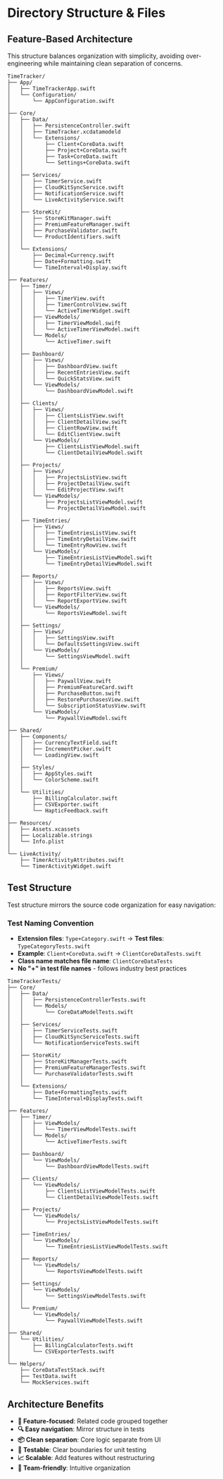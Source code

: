 # Directory Structure & Files

## Feature-Based Architecture

This structure balances organization with simplicity, avoiding over-engineering while maintaining clean separation of concerns.

```
TimeTracker/
├── App/
│   ├── TimeTrackerApp.swift
│   └── Configuration/
│       └── AppConfiguration.swift
│
├── Core/
│   ├── Data/
│   │   ├── PersistenceController.swift
│   │   ├── TimeTracker.xcdatamodeld
│   │   └── Extensions/
│   │       ├── Client+CoreData.swift
│   │       ├── Project+CoreData.swift  
│   │       ├── Task+CoreData.swift
│   │       └── Settings+CoreData.swift
│   │
│   ├── Services/
│   │   ├── TimerService.swift
│   │   ├── CloudKitSyncService.swift
│   │   ├── NotificationService.swift
│   │   └── LiveActivityService.swift
│   │
│   ├── StoreKit/
│   │   ├── StoreKitManager.swift
│   │   ├── PremiumFeatureManager.swift
│   │   ├── PurchaseValidator.swift
│   │   └── ProductIdentifiers.swift
│   │
│   └── Extensions/
│       ├── Decimal+Currency.swift
│       ├── Date+Formatting.swift
│       └── TimeInterval+Display.swift
│
├── Features/
│   ├── Timer/
│   │   ├── Views/
│   │   │   ├── TimerView.swift
│   │   │   ├── TimerControlView.swift
│   │   │   └── ActiveTimerWidget.swift
│   │   ├── ViewModels/
│   │   │   ├── TimerViewModel.swift
│   │   │   └── ActiveTimerViewModel.swift
│   │   └── Models/
│   │       └── ActiveTimer.swift
│   │
│   ├── Dashboard/
│   │   ├── Views/
│   │   │   ├── DashboardView.swift
│   │   │   ├── RecentEntriesView.swift
│   │   │   └── QuickStatsView.swift
│   │   └── ViewModels/
│   │       └── DashboardViewModel.swift
│   │
│   ├── Clients/
│   │   ├── Views/
│   │   │   ├── ClientsListView.swift
│   │   │   ├── ClientDetailView.swift
│   │   │   ├── ClientRowView.swift
│   │   │   └── EditClientView.swift
│   │   └── ViewModels/
│   │       ├── ClientsListViewModel.swift
│   │       └── ClientDetailViewModel.swift
│   │
│   ├── Projects/
│   │   ├── Views/
│   │   │   ├── ProjectsListView.swift
│   │   │   ├── ProjectDetailView.swift
│   │   │   └── EditProjectView.swift
│   │   └── ViewModels/
│   │       ├── ProjectsListViewModel.swift
│   │       └── ProjectDetailViewModel.swift
│   │
│   ├── TimeEntries/
│   │   ├── Views/
│   │   │   ├── TimeEntriesListView.swift
│   │   │   ├── TimeEntryDetailView.swift
│   │   │   └── TimeEntryRowView.swift
│   │   └── ViewModels/
│   │       ├── TimeEntriesListViewModel.swift
│   │       └── TimeEntryDetailViewModel.swift
│   │
│   ├── Reports/
│   │   ├── Views/
│   │   │   ├── ReportsView.swift
│   │   │   ├── ReportFilterView.swift
│   │   │   └── ReportExportView.swift
│   │   └── ViewModels/
│   │       └── ReportsViewModel.swift
│   │
│   ├── Settings/
│   │   ├── Views/
│   │   │   ├── SettingsView.swift
│   │   │   └── DefaultsSettingsView.swift
│   │   └── ViewModels/
│   │       └── SettingsViewModel.swift
│   │
│   └── Premium/
│       ├── Views/
│       │   ├── PaywallView.swift
│       │   ├── PremiumFeatureCard.swift
│       │   ├── PurchaseButton.swift
│       │   ├── RestorePurchasesView.swift
│       │   └── SubscriptionStatusView.swift
│       └── ViewModels/
│           └── PaywallViewModel.swift
│
├── Shared/
│   ├── Components/
│   │   ├── CurrencyTextField.swift
│   │   ├── IncrementPicker.swift
│   │   └── LoadingView.swift
│   │
│   ├── Styles/
│   │   ├── AppStyles.swift
│   │   └── ColorScheme.swift
│   │
│   └── Utilities/
│       ├── BillingCalculator.swift
│       ├── CSVExporter.swift
│       └── HapticFeedback.swift
│
├── Resources/
│   ├── Assets.xcassets
│   ├── Localizable.strings
│   └── Info.plist
│
└── LiveActivity/
    ├── TimerActivityAttributes.swift
    └── TimerActivityWidget.swift
```

## Test Structure

Test structure mirrors the source code organization for easy navigation:

### Test Naming Convention
- **Extension files**: `Type+Category.swift` → **Test files**: `TypeCategoryTests.swift`  
- **Example**: `Client+CoreData.swift` → `ClientCoreDataTests.swift`
- **Class name matches file name**: `ClientCoreDataTests`
- **No "+" in test file names** - follows industry best practices

```
TimeTrackerTests/
├── Core/
│   ├── Data/
│   │   ├── PersistenceControllerTests.swift
│   │   └── Models/
│   │       └── CoreDataModelTests.swift
│   │
│   ├── Services/
│   │   ├── TimerServiceTests.swift
│   │   ├── CloudKitSyncServiceTests.swift
│   │   └── NotificationServiceTests.swift
│   │
│   ├── StoreKit/
│   │   ├── StoreKitManagerTests.swift
│   │   ├── PremiumFeatureManagerTests.swift
│   │   └── PurchaseValidatorTests.swift
│   │
│   └── Extensions/
│       ├── Date+FormattingTests.swift
│       └── TimeInterval+DisplayTests.swift
│
├── Features/
│   ├── Timer/
│   │   ├── ViewModels/
│   │   │   └── TimerViewModelTests.swift
│   │   └── Models/
│   │       └── ActiveTimerTests.swift
│   │
│   ├── Dashboard/
│   │   └── ViewModels/
│   │       └── DashboardViewModelTests.swift
│   │
│   ├── Clients/
│   │   └── ViewModels/
│   │       ├── ClientsListViewModelTests.swift
│   │       └── ClientDetailViewModelTests.swift
│   │
│   ├── Projects/
│   │   └── ViewModels/
│   │       └── ProjectsListViewModelTests.swift
│   │
│   ├── TimeEntries/
│   │   └── ViewModels/
│   │       └── TimeEntriesListViewModelTests.swift
│   │
│   ├── Reports/
│   │   └── ViewModels/
│   │       └── ReportsViewModelTests.swift
│   │
│   ├── Settings/
│   │   └── ViewModels/
│   │       └── SettingsViewModelTests.swift
│   │
│   └── Premium/
│       └── ViewModels/
│           └── PaywallViewModelTests.swift
│
├── Shared/
│   └── Utilities/
│       ├── BillingCalculatorTests.swift
│       └── CSVExporterTests.swift
│
└── Helpers/
    ├── CoreDataTestStack.swift
    ├── TestData.swift
    └── MockServices.swift
```

## Architecture Benefits

- **🎯 Feature-focused**: Related code grouped together
- **🔍 Easy navigation**: Mirror structure in tests
- **📦 Clean separation**: Core logic separate from UI
- **🧪 Testable**: Clear boundaries for unit testing
- **📈 Scalable**: Add features without restructuring
- **🤝 Team-friendly**: Intuitive organization
